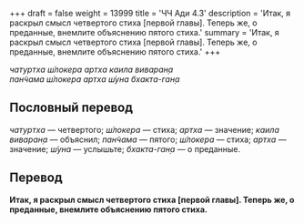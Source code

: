 +++
draft = false
weight = 13999
title = 'ЧЧ Ади 4.3'
description = 'Итак, я раскрыл смысл четвертого стиха [первой главы]. Теперь же, о преданные, внемлите объяснению пятого стиха.'
summary = 'Итак, я раскрыл смысл четвертого стиха [первой главы]. Теперь же, о преданные, внемлите объяснению пятого стиха.'
+++

_чатуртха ш́локера артха каила виваран̣а  
пан̃чама ш́локера артха ш́уна бхакта-ган̣а_

## Пословный перевод

_чатуртха_ — четвертого; _ш́локера_ — стиха; _артха_ — значение; _каила_ _виваран̣а_ — объяснил; _пан̃чама_ — пятого; _ш́локера_ — стиха; _артха_ — значение; _ш́уна_ — услышьте; _бхакта_\-_ган̣а_ — о преданные.

## Перевод

**Итак, я раскрыл смысл четвертого стиха \[первой главы\]. Теперь же, о преданные, внемлите объяснению пятого стиха.**
